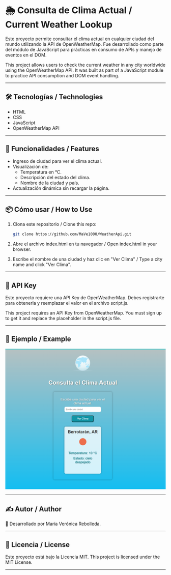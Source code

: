 # 🌦 Consulta de Clima Actual / Current Weather Lookup

Este proyecto permite consultar el clima actual en cualquier ciudad del mundo utilizando la API de OpenWeatherMap. Fue desarrollado como parte del módulo de JavaScript para prácticas en consumo de APIs y manejo de eventos en el DOM.

This project allows users to check the current weather in any city worldwide using the OpenWeatherMap API. It was built as part of a JavaScript module to practice API consumption and DOM event handling.

---

## 🛠️ Tecnologías / Technologies

- HTML
- CSS
- JavaScript
- OpenWeatherMap API

---

## 🚀 Funcionalidades / Features

- Ingreso de ciudad para ver el clima actual.
- Visualización de:
  - Temperatura en °C.
  - Descripción del estado del clima.
  - Nombre de la ciudad y país.
- Actualización dinámica sin recargar la página.

---

## 📦 Cómo usar / How to Use

1. Clona este repositorio / Clone this repo:

   ```bash
   git clone https://github.com/MaVe1000/WeatherApi.git

   ```

2. Abre el archivo index.html en tu navegador / Open index.html in your browser.

3. Escribe el nombre de una ciudad y haz clic en "Ver Clima" / Type a city name and click "Ver Clima".

---

## 🔐 API Key

Este proyecto requiere una API Key de OpenWeatherMap. Debes registrarte para obtenerla y reemplazar el valor en el archivo script.js.

This project requires an API Key from OpenWeatherMap. You must sign up to get it and replace the placeholder in the script.js file.

---

## 📸 Ejemplo / Example

![alt text](image.png)

---

## ✍️ Autor / Author

💖 Desarrollado por María Verónica Rebolleda.

---

## 📄 Licencia / License

Este proyecto está bajo la Licencia MIT. This project is licensed under the MIT License.

---
